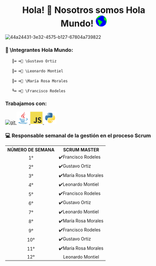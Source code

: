 <h1 align="center">Hola! 👋 Nosotros somos Hola Mundo! <img src="https://github.com/SatYu26/SatYu26/blob/master/Assets/Earth.gif" width="36px"></h1></h1>

![44a24431-3e32-4575-b127-67804a739822](https://user-images.githubusercontent.com/111799490/233235807-d48dacf2-8761-4953-9e6b-65466e872408.jpg)

<h3 align="left">📂 \Integrantes Hola Mundo:</h3>
<p align="left">
</p>


       ┃━ ━📂 \Gustavo Ortiz

       ┃━ ━📂 \Leonardo Montiel  
    
       ┃━ ━📂 \María Rosa Morales
    
       ┖━ ━📂 \Francisco Rodeles    
       
<h3 align="left">Trabajamos con:</h3>
<p align="left"> <a href="https://git-scm.com/" target="_blank" rel="noreferrer"> <img src="https://www.vectorlogo.zone/logos/git-scm/git-scm-icon.svg" alt="git" width="40" height="40"/> </a> <a href="https://www.java.com" target="_blank" rel="noreferrer"> <img src="https://raw.githubusercontent.com/devicons/devicon/master/icons/java/java-original.svg" alt="java" width="40" height="40"/> </a> <a href="https://developer.mozilla.org/en-US/docs/Web/JavaScript" target="_blank" rel="noreferrer"> <img src="https://raw.githubusercontent.com/devicons/devicon/master/icons/javascript/javascript-original.svg" alt="javascript" width="40" height="40"/> </a> <a href="https://www.python.org" target="_blank" rel="noreferrer"> <img src="https://raw.githubusercontent.com/devicons/devicon/master/icons/python/python-original.svg" alt="python" width="40" height="40"/> </a> </p>

### 💻 Responsable semanal de la gestión en el proceso Scrum 

  <table align="center">
	<tr>
		<th>NÚMERO DE SEMANA</th>
		<th> SCRUM MASTER</th>
	</tr>
	<tr>
		<td align="center">1°</td>
		<td>✔️Francisco Rodeles</td>
	</tr>
	<tr>
		<td align="center">2°</td>
		<td>✔️Gustavo Ortiz</td>
	</tr>
	<tr>
		<td align="center" >3°</td>
		<td>✔️María Rosa Morales</td>
	</tr>
        <tr>
		<td align="center">4°</td>
		<td>✔️Leonardo Montiel</td>
	</tr>
	<tr>
		<td align="center">5°</td>
		<td>✔️Francisco Rodeles</td>
	</tr>
	<tr>
		<td align="center">6°</td>
		<td>✔️Gustavo Ortiz</td>
	</tr>
	<tr>
		<td align="center" >7°</td>
		<td>✔️Leonardo Montiel</td>
	</tr>
        <tr>
		<td align="center">8°</td>
		<td>✔️María Rosa Morales</td>
	</tr>
	<tr>
		<td align="center">9°</td>
		<td>✔️Francisco Rodeles</td>
	</tr>
	<tr>
		<td align="center">10°</td>
		<td>✔️Gustavo Ortiz</td>
	</tr>
	<tr>
		<td align="center" >11°</td>
		<td align="center">✔️María Rosa Morales</td>
	</tr>
        <tr>
		<td align="center">12°</td>
		<td align="center">Leonardo Montiel</td>
	</tr>	
</table>
